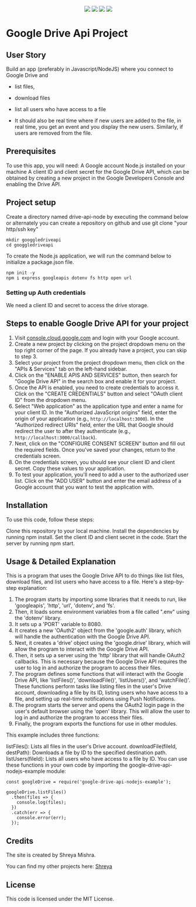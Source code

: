 <p align="center">
    <img src="https://img.shields.io/badge/Javascript-yellow" />
    <img src="https://img.shields.io/badge/express-orange" />
    <img src="https://img.shields.io/badge/dotenv-green" />
    <img src="https://img.shields.io/badge/node.js-blue"/>
  
</p>

# Google Drive Api Project
## User Story
Build an app (preferably in Javascript/NodeJS) where you connect to Google Drive and

* list files,

* download files

* list all users who have access to a file

* It should also be real time where if new users are added to the file, in real time, you get an  event and you display the new users. Similarly, if users are removed from the file.

## Prerequisites
To use this app, you will need:
A Google account
Node.js installed on your machine
A client ID and client secret for the Google Drive API, which can be obtained by creating a new project in the Google Developers Console and enabling the Drive API.


## Project setup
   Create a directory named drive-api-node by executing the command below
   or alternately you can create a repository on github and use git clone "your http/ssh key"
   ``` 
   mkdir googgledriveapi
   cd googgledriveapi
   ```
   To create the Node.js application, we will run the command below to initialize a package.json file.
   ```
   npm init -y
   npm i express googleapis dotenv fs http open url
   ```
   ### Setting up Auth credentials
   We need a client ID and secret to access the drive storage.

## Steps to enable Google Drive API for your project
1. Visit [console.cloud.google.com](https://console.cloud.google.com/) and login with your Google account.
2. Create a new project by clicking on the project dropdown menu on the top right corner of the page. If you already have a project, you can skip to step 3.
3. Select your project from the project dropdown menu, then click on the "APIs & Services" tab on the left-hand sidebar.
4. Click on the "ENABLE APIS AND SERVICES" button, then search for "Google Drive API" in the search box and enable it for your project.
5. Once the API is enabled, you need to create credentials to access it. Click on the "CREATE CREDENTIALS" button and select "OAuth client ID" from the dropdown menu.
6. Select "Web application" as the application type and enter a name for your client ID. In the "Authorized JavaScript origins" field, enter the origin of your application (e.g., `http://localhost:3000`). In the "Authorized redirect URIs" field, enter the URL that Google should redirect the user to after they authenticate (e.g., `http://localhost:3000/callback`).
7. Next, click on the "CONFIGURE CONSENT SCREEN" button and fill out the required fields. Once you've saved your changes, return to the credentials screen.
8. On the credentials screen, you should see your client ID and client secret. Copy these values to your application.
9. To test your application, you'll need to add a user to the authorized user list. Click on the "ADD USER" button and enter the email address of a Google account that you want to test the application with.

## Installation
To use this code, follow these steps:

Clone this repository to your local machine.
Install the dependencies by running npm install.
Set the client ID and client secret in the code.
Start the server by running npm start.

## Usage & Detailed Explanation
This is a program that uses the Google Drive API to do things like list files, download files, and list users who have access to a file. Here's a step-by-step explanation:

1. The program starts by importing some libraries that it needs to run, like 'googleapis', 'http', 'url', 'dotenv', and 'fs'.
2. Then, it loads some environment variables from a file called ".env" using the 'dotenv' library.
3. It sets up a 'PORT' variable to 8080.
4. It creates a new 'OAuth2' object from the 'google.auth' library, which will handle the authentication with the Google Drive API.
5. Next, it creates a 'drive' object using the 'google.drive' library, which will allow the program to interact with the Google Drive API.
6. Then, it sets up a server using the 'http' library that will handle OAuth2 callbacks. This is necessary because the Google Drive API requires the user to log in and authorize the program to access their files.
7. The program defines some functions that will interact with the Google Drive API, like 'listFiles()', 'downloadFile()', 'listUsers()', and 'watchFile()'. These functions perform tasks like listing files in the user's Drive account, downloading a file by its ID, listing users who have access to a file, and setting up real-time notifications using Push Notifications.
8. The program starts the server and opens the OAuth2 login page in the user's default browser using the 'open' library. This will allow the user to log in and authorize the program to access their files.
9. Finally, the program exports the functions for use in other modules.


This example includes three functions:

listFiles(): Lists all files in the user's Drive account.
downloadFile(fileId, destPath): Downloads a file by ID to the specified destination path.
listUsers(fileId): Lists all users who have access to a file by ID.
You can use these functions in your own code by importing the google-drive-api-nodejs-example module:

```
const googleDrive = require('google-drive-api-nodejs-example');

googleDrive.listFiles()
  .then(files => {
    console.log(files);
  })
  .catch(err => {
    console.error(err);
  });
  ```

## Credits 
The site is created by Shreya Mishra.
 
You can find my other projects here:  [Shreya](https://github.com/shreyamishra9618)

## License
This code is licensed under the MIT License.






